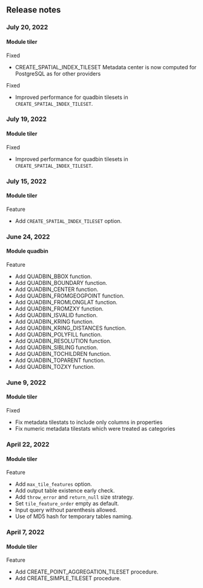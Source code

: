 ## Release notes

### July 20, 2022

#### Module tiler

Fixed
- CREATE_SPATIAL_INDEX_TILESET Metadata center is now computed for PostgreSQL as for other providers

Fixed
- Improved performance for quadbin tilesets in  `CREATE_SPATIAL_INDEX_TILESET`.

### July 19, 2022

#### Module tiler

Fixed
- Improved performance for quadbin tilesets in  `CREATE_SPATIAL_INDEX_TILESET`.

### July 15, 2022

#### Module tiler

Feature
- Add `CREATE_SPATIAL_INDEX_TILESET` option.

### June 24, 2022

#### Module quadbin

Feature
- Add QUADBIN_BBOX function.
- Add QUADBIN_BOUNDARY function.
- Add QUADBIN_CENTER function.
- Add QUADBIN_FROMGEOGPOINT function.
- Add QUADBIN_FROMLONGLAT function.
- Add QUADBIN_FROMZXY function.
- Add QUADBIN_ISVALID function.
- Add QUADBIN_KRING function.
- Add QUADBIN_KRING_DISTANCES function.
- Add QUADBIN_POLYFILL function.
- Add QUADBIN_RESOLUTION function.
- Add QUADBIN_SIBLING function.
- Add QUADBIN_TOCHILDREN function.
- Add QUADBIN_TOPARENT function.
- Add QUADBIN_TOZXY function.

### June 9, 2022

#### Module tiler

Fixed
- Fix metadata tilestats to include only columns in properties
- Fix numeric metadata tilestats which were treated as categories

### April 22, 2022

#### Module tiler

Feature
- Add `max_tile_features` option.
- Add output table existence early check.
- Add `throw_error` and `return_null` size strategy.
- Set `tile_feature_order` empty as default.
- Input query without parenthesis allowed.
- Use of MD5 hash for temporary tables naming.

### April 7, 2022

#### Module tiler

Feature
- Add CREATE_POINT_AGGREGATION_TILESET procedure.
- Add CREATE_SIMPLE_TILESET procedure.

